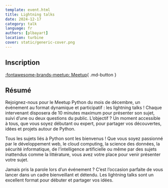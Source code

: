 ```yaml
---
template: event.html
title: Lightning talks
date: 2024-12-17
category: talk
language: fr
authors: [plbayart]
location: turbine
cover: static/generic-cover.png
---
```


## Inscription

[:fontawesome-brands-meetup: Meetup](https://www.meetup.com/fr-FR/groupe-dutilisateurs-python-grenoble/events/303769376/){ .md-button }

## Résumé

Rejoignez-nous pour le Meetup Python du mois de décembre, un événement au format dynamique et participatif : les lightning talks ! Chaque intervenant disposera de 10 minutes maximum pour présenter son sujet, suivi d’une ou deux questions du public. L’objectif ? Un moment accessible à tous, que vous soyez débutant ou expert, pour partager vos découvertes, idées et projets autour de Python.

Tous les sujets liés à Python sont les bienvenus ! Que vous soyez passionné par le développement web, le cloud computing, la science des données, la sécurité informatique, de l'intelligence artificielle ou même par des sujets inattendus comme la littérature, vous avez votre place pour venir présenter votre sujet.

Jamais pris la parole lors d’un événement ? C’est l’occasion parfaite de vous lancer dans un cadre bienveillant et détendu. Les lightning talks sont un excellent format pour débuter et partager vos idées.